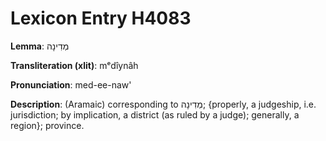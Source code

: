 # Lexicon Entry H4083

**Lemma**: מְדִינָה

**Transliteration (xlit)**: mᵉdîynâh

**Pronunciation**: med-ee-naw'

**Description**:
(Aramaic) corresponding to מְדִינָה; {properly, a judgeship, i.e. jurisdiction; by implication, a district (as ruled by a judge); generally, a region}; province.
